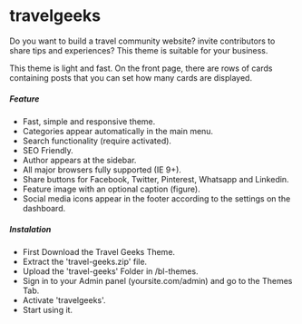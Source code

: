 # travelgeeks
<p>Do you want to build a travel community website? invite contributors to share tips and experiences? This theme is suitable for your business.</p>
<p>This theme is light and fast. On the front page, there are rows of cards containing posts that you can set how many cards are displayed.</p>
<h5>Feature</h5>
<ul>
<li>Fast, simple and responsive theme.</li>
<li>Categories appear automatically in the main menu. </li>
<li>Search functionality (require activated). </li>
<li>SEO Friendly.</li>
<li>Author appears at the sidebar.</li>
<li>All major browsers fully supported (IE 9+).</li>
<li>Share buttons for Facebook, Twitter, Pinterest, Whatsapp and Linkedin.</li>
<li>Feature image with an optional caption (figure).</li>
<li>Social media icons appear in the footer according to the settings on the dashboard.</li>
</ul>
<h5>Instalation</h5>
<ul>
<li>First Download the Travel Geeks Theme.</li>
<li>Extract the 'travel-geeks.zip' file.</li>
<li>Upload the 'travel-geeks' Folder in /bl-themes.</li>
<li>Sign in to your Admin panel (yoursite.com/admin) and go to the Themes Tab.</li>
<li>Activate 'travelgeeks'.</li>
<li>Start using it.</li>
</ul>
